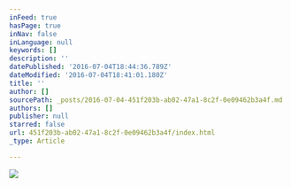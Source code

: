 ```yaml
---
inFeed: true
hasPage: true
inNav: false
inLanguage: null
keywords: []
description: ''
datePublished: '2016-07-04T18:44:36.789Z'
dateModified: '2016-07-04T18:41:01.180Z'
title: ''
author: []
sourcePath: _posts/2016-07-04-451f203b-ab02-47a1-8c2f-0e09462b3a4f.md
authors: []
publisher: null
starred: false
url: 451f203b-ab02-47a1-8c2f-0e09462b3a4f/index.html
_type: Article

---
```

![](https://the-grid-user-content.s3-us-west-2.amazonaws.com/899f976d-f56d-4c79-850d-801bdef759b6.jpg)